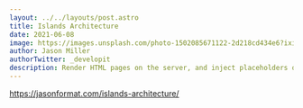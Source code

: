 ```yaml
---
layout: ../../layouts/post.astro
title: Islands Architecture
date: 2021-06-08
image: https://images.unsplash.com/photo-1502085671122-2d218cd434e6?ixid=MnwxMjA3fDB8MHxwaG90by1wYWdlfHx8fGVufDB8fHx8&ixlib=rb-1.2.1&auto=format&fit=crop&w=1698&q=80
author: Jason Miller
authorTwitter: _developit
description: Render HTML pages on the server, and inject placeholders or slots around highly dynamic regions.
---
```


https://jasonformat.com/islands-architecture/
